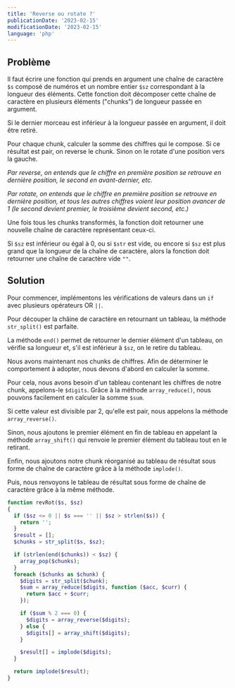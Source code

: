 ```yaml
---
title: 'Reverse ou rotate ?'
publicationDate: '2023-02-15'
modificationDate: '2023-02-15'
language: 'php'
---
```


## Problème

Il faut écrire une fonction qui prends en argument une chaîne de caractère `$s` composé de numéros et un nombre entier `$sz` correspondant à la longueur des éléments.
Cette fonction doit décomposer cette chaîne de caractère en plusieurs éléments ("chunks") de longueur passée en argument.

Si le dernier morceau est inférieur à la longueur passée en argument, il doit être retiré.

Pour chaque chunk, calculer la somme des chiffres qui le compose.
Si ce résultat est pair, on reverse le chunk. Sinon on le rotate d'une position vers la gauche.

_Par reverse, on entends que le chiffre en première position se retrouve en dernière position, le second en avant-dernier, etc._

_Par rotate, on entends que le chiffre en première position se retrouve en dernière position, et tous les autres chiffres voient leur position avancer de 1 (le second devient premier, le troisième devient second, etc.)_

Une fois tous les chunks transformés, la fonction doit retourner une nouvelle chaîne de caractère représentant ceux-ci.

Si `$sz` est inférieur ou égal à 0, ou si `$str` est vide, ou encore si `$sz` est plus grand que la longueur de la chaîne de caractère, alors la fonction doit retourner une chaîne de caractère vide `""`.

## Solution

Pour commencer, implémentons les vérifications de valeurs dans un `if` avec plusieurs opérateurs OR `||`.

Pour découper la châine de caractère en retournant un tableau, la méthode `str_split()` est parfaite.

La méthode `end()` permet de retourner le dernier élément d'un tableau, on vérifie sa longueur et, s'il est inférieur à `$sz`, on le retire du tableau.

Nous avons maintenant nos chunks de chiffres. Afin de déterminer le comportement à adopter, nous devons d'abord en calculer la somme.

Pour cela, nous avons besoin d'un tableau contenant les chiffres de notre chunk, appelons-le `$digits`.
Grâce à la méthode `array_reduce()`, nous pouvons facilement en calculer la somme `$sum`.

Si cette valeur est divisible par 2, qu'elle est pair, nous appelons la méthode `array_reverse()`.

Sinon, nous ajoutons le premier élément en fin de tableau en appelant la méthode `array_shift()` qui renvoie le premier élément du tableau tout en le retirant.

Enfin, nous ajoutons notre chunk réorganisé au tableau de résultat sous forme de chaîne de caractère grâce à la méthode `implode()`.

Puis, nous renvoyons le tableau de résultat sous forme de chaîne de caractère grâce à la même méthode.

```php
function revRot($s, $sz)
{
  if ($sz <= 0 || $s === '' || $sz > strlen($s)) {
    return '';
  }
  $result = [];
  $chunks = str_split($s, $sz);

  if (strlen(end($chunks)) < $sz) {
    array_pop($chunks);
  }
  foreach ($chunks as $chunk) {
    $digits = str_split($chunk);
    $sum = array_reduce($digits, function ($acc, $curr) {
      return $acc + $curr;
    });

    if ($sum % 2 === 0) {
      $digits = array_reverse($digits);
    } else {
      $digits[] = array_shift($digits);
    }

    $result[] = implode($digits);
  }

  return implode($result);
}
```
